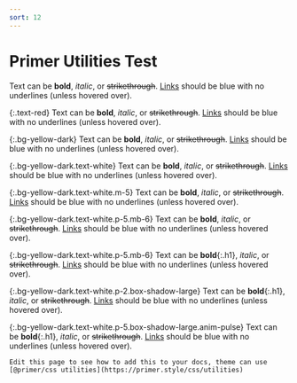 ```yaml
---
sort: 12
---
```


# Primer Utilities Test

Text can be **bold**, _italic_, or ~~strikethrough~~. [Links](https://github.com) should be blue with no underlines (unless hovered over).

{:.text-red}
Text can be **bold**, _italic_, or ~~strikethrough~~. [Links](https://github.com) should be blue with no underlines (unless hovered over).

{:.bg-yellow-dark}
Text can be **bold**, _italic_, or ~~strikethrough~~. [Links](https://github.com) should be blue with no underlines (unless hovered over).

{:.bg-yellow-dark.text-white}
Text can be **bold**, _italic_, or ~~strikethrough~~. [Links](https://github.com) should be blue with no underlines (unless hovered over).

{:.bg-yellow-dark.text-white.m-5}
Text can be **bold**, _italic_, or ~~strikethrough~~. [Links](https://github.com) should be blue with no underlines (unless hovered over).

{:.bg-yellow-dark.text-white.p-5.mb-6}
Text can be **bold**, _italic_, or ~~strikethrough~~. [Links](https://github.com) should be blue with no underlines (unless hovered over).

{:.bg-yellow-dark.text-white.p-5.mb-6}
Text can be **bold**{:.h1}, _italic_, or ~~strikethrough~~. [Links](https://github.com) should be blue with no underlines (unless hovered over).

{:.bg-yellow-dark.text-white.p-2.box-shadow-large}
Text can be **bold**{:.h1}, _italic_, or ~~strikethrough~~. [Links](https://github.com) should be blue with no underlines (unless hovered over).

{:.bg-yellow-dark.text-white.p-5.box-shadow-large.anim-pulse}
Text can be **bold**{:.h1}, _italic_, or ~~strikethrough~~. [Links](https://github.com) should be blue with no underlines (unless hovered over).

```tip
Edit this page to see how to add this to your docs, theme can use [@primer/css utilities](https://primer.style/css/utilities)
```
